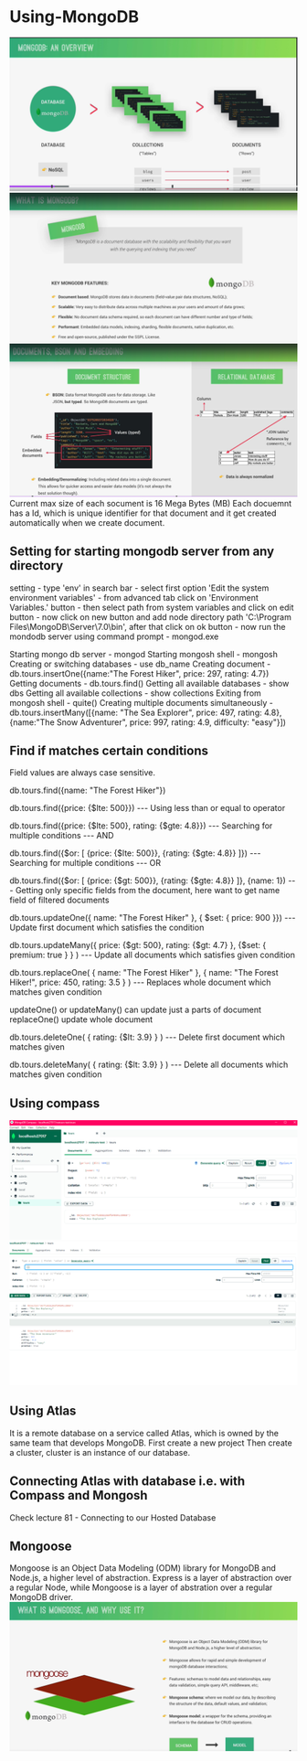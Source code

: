# Using-MongoDB

![alt text](./images/image.png)
![alt text](./images/image-1.png)
![alt text](./images/image-2.png)
Current max size of each socument is 16 Mega Bytes (MB)
Each docuemnt has a Id, which is unique identifier for that document and it get created automatically when we create document.

## Setting for starting mongodb server from any directory

setting - type 'env' in search bar - select first option 'Edit the system environment variables' - from advanced tab click on 'Environment Variables.' button - then select path from system variables and click on edit button - now click on new button and add node directory path 'C:\Program Files\MongoDB\Server\7.0\bin', after that click on ok button - now run the mondodb server using command prompt - mongod.exe

Starting mongo db server - mongod
Starting mongosh shell - mongosh
Creating or switching databases - use db_name
Creating document - db.tours.insertOne({name:"The Forest Hiker", price: 297, rating: 4.7})
Getting documents - db.tours.find()
Getting all available databases - show dbs
Getting all available collections - show collections
Exiting from mongosh shell - quite()
Creating multiple documents simultaneously - db.tours.insertMany([{name: "The Sea Explorer", price: 497, rating: 4.8}, {name:"The Snow Adventurer", price: 997, rating: 4.9, difficulty: "easy"}])

## Find if matches certain conditions

Field values are always case sensitive.

db.tours.find({name: "The Forest Hiker"})

db.tours.find({price: {$lte: 500}}) --- Using less than or equal to operator

db.tours.find({price: {$lte: 500}, rating: {$gte: 4.8}}) --- Searching for multiple conditions --- AND

db.tours.find({$or: [ {price: {$lte: 500}}, {rating: {$gte: 4.8}} ]}) --- Searching for multiple conditions --- OR

db.tours.find({$or: [ {price: {$gt: 500}}, {rating: {$gte: 4.8}} ]}, {name: 1}) --- Getting only specific fields from the document, here want to get name field of filtered documents

db.tours.updateOne({ name: "The Forest Hiker" }, { $set: { price: 900 }}) --- Update first document which satisfies the condition

db.tours.updateMany({ price: {$gt: 500}, rating: {$gt: 4.7} }, {$set: { premium: true } } ) --- Update all documents which satisfies given condition

db.tours.replaceOne( { name: "The Forest Hiker" }, { name: "The Forest Hiker!", price: 450, rating: 3.5 } ) --- Replaces whole document which matches given condition

updateOne() or updateMany() can update just a parts of document
replaceOne() update whole document

db.tours.deleteOne( { rating: {$lt: 3.9} } ) --- Delete first document which matches given

db.tours.deleteMany( { rating: {$lt: 3.9} } ) --- Delete all documents which matches given condition

## Using compass

![alt text](image.png)
![alt text](image-1.png)

## Using Atlas

It is a remote database on a service called Atlas, which is owned by the same team that develops MongoDB.
First create a new project
Then create a cluster, cluster is an instance of our database.

## Connecting Atlas with database i.e. with Compass and Mongosh

Check lecture 81 - Connecting to our Hosted Database

## Mongoose

Mongoose is an Object Data Modeling (ODM) library for MongoDB and Node.js, a higher level of abstraction.
Express is a layer of abstraction over a regular Node, while Mongoose is a layer of abstration over a regular MongoDB driver.
![alt text](image-2.png)
